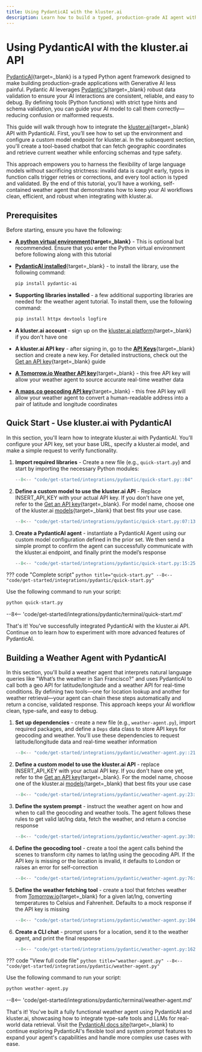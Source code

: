 ```yaml
---
title: Using PydanticAI with the kluster.ai
description: Learn how to build a typed, production-grade AI agent with PydanticAI using kluster.ai's API, ensuring robust validation and streamlined usage.
---
```


# Using PydanticAI with the kluster.ai API

[PydanticAI](https://ai.pydantic.dev/){target=\_blank} is a typed Python agent framework designed to make building production-grade applications with Generative AI less painful. Pydantic AI leverages [Pydantic's](https://docs.pydantic.dev/latest/){target=_blank} robust data validation to ensure your AI interactions are consistent, reliable, and easy to debug. By defining tools (Python functions) with strict type hints and schema validation, you can guide your AI model to call them correctly—reducing confusion or malformed requests.

This guide will walk through how to integrate the [kluster.ai](https://www.kluster.ai/){target=\_blank} API with PydanticAI. First, you’ll see how to set up the environment and configure a custom model endpoint for kluster.ai. In the subsequent section, you'll create a tool-based chatbot that can fetch geographic coordinates and retrieve current weather while enforcing schemas and type safety.

This approach empowers you to harness the flexibility of large language models without sacrificing strictness: invalid data is caught early, typos in function calls trigger retries or corrections, and every tool action is typed and validated. By the end of this tutorial, you’ll have a working, self-contained weather agent that demonstrates how to keep your AI workflows clean, efficient, and robust when integrating with kluster.ai.

## Prerequisites

Before starting, ensure you have the following:

- **[A python virtual environment](https://packaging.python.org/en/latest/guides/installing-using-pip-and-virtual-environments/){target=\_blank}** - This is optional but recommended. Ensure that you enter the Python virtual environment before following along with this tutorial
- [**PydanticAI installed**](https://github.com/pydantic/pydantic-ai){target=\_blank} - to install the library, use the following command:

    ```bash
    pip install pydantic-ai 
    ```

- **Supporting libraries installed** - a few additional supporting libraries are needed for the weather agent tutorial. To install them, use the following command:
    ```bash
    pip install httpx devtools logfire
    ```

- **A kluster.ai account** - sign up on the [kluster.ai platform](https://platform.kluster.ai/signup){target=\_blank} if you don't have one

- **A kluster.ai API key** - after signing in, go to the [**API Keys**](https://platform.kluster.ai/apikeys){target=\_blank} section and create a new key. For detailed instructions, check out the [Get an API key](/get-started/get-api-key/){target=\_blank} guide

- [**A Tomorrow.io Weather API key**](https://www.tomorrow.io/weather-api/){target=\_blank} - this free API key will allow your weather agent to source accurate real-time weather data

- [**A maps.co geocoding API key**](https://geocode.maps.co/){target=\_blank} - this free API key will allow your weather agent to convert a human-readable address into a pair of latitude and longitude coordinates

## Quick Start - Use kluster.ai with PydanticAI

In this section, you'll learn how to integrate kluster.ai with PydanticAI. You’ll configure your API key, set your base URL, specify a kluster.ai model, and make a simple request to verify functionality.

1. **Import required libraries** - Create a new file (e.g., `quick-start.py`) and start by importing the necessary Python modules:

    ```python title="quick-start.py"
    --8<-- "code/get-started/integrations/pydantic/quick-start.py::04"
    ```

2. **Define a custom model to use the kluster.ai API** - Replace INSERT_API_KEY with your actual API key. If you don't have one yet, refer to the [Get an API key](/get-started/get-api-key/){target=\_blank}. For model name, choose one of the kluster.ai [models](/api-reference/reference/#list-supported-models){target=_blank} that best fits your use case.

    ```python title="quick-start.py"
    --8<-- "code/get-started/integrations/pydantic/quick-start.py:07:13"
    ```

3. **Create a PydanticAI agent** - instantiate a PydanticAI Agent using our custom model configuration defined in the prior set. We then send a simple prompt to confirm the agent can successfully communicate with the kluster.ai endpoint, and finally print the model’s response 

    ```python title="quick-start.py"
    --8<-- "code/get-started/integrations/pydantic/quick-start.py:15:25"
    ```

??? code "Complete script"
    ```python title="quick-start.py"
    --8<-- "code/get-started/integrations/pydantic/quick-start.py"
    ```

Use the following command to run your script:

```python
python quick-start.py
```

--8<-- 'code/get-started/integrations/pydantic/terminal/quick-start.md'

That's it! You've successfully integrated PydanticAI with the kluster.ai API. Continue on to learn how to experiment with more advanced features of PydanticAI.

## Building a Weather Agent with PydanticAI

In this section, you'll build a weather agent that interprets natural language queries like "What’s the weather in San Francisco?" and uses PydanticAI to call both a geo API for latitude/longitude and a weather API for real-time conditions. By defining two tools—one for location lookup and another for weather retrieval—your agent can chain these steps automatically and return a concise, validated response. This approach keeps your AI workflow clean, type-safe, and easy to debug.

1. **Set up dependencies** - create a new file (e.g., `weather-agent.py`), import required packages, and define a `Deps` data class to store API keys for geocoding and weather. You'll use these dependencies to request latitude/longitude data and real-time weather information

    ```python
    --8<-- "code/get-started/integrations/pydantic/weather-agent.py::21"
    ```

2. **Define a custom model to use the kluster.ai API** - replace INSERT_API_KEY with your actual API key. If you don't have one yet, refer to the [Get an API key](/get-started/get-api-key/){target=\_blank}. For the model name, choose one of the kluster.ai [models](/api-reference/reference/#list-supported-models){target=_blank} that best fits your use case

    ```python
    --8<-- "code/get-started/integrations/pydantic/weather-agent.py:23:28"
    ```

3. **Define the system prompt** - instruct the weather agent on how and when to call the geocoding and weather tools. The agent follows these rules to get valid lat/lng data, fetch the weather, and return a concise response

    ```python
    --8<-- "code/get-started/integrations/pydantic/weather-agent.py:30:74"
    ```

4. **Define the geocoding tool** - create a tool the agent calls behind the scenes to transform city names to lat/lng using the geocoding API. If the API key is missing or the location is invalid, it defaults to London or raises an error for self-correction

    ```python
    --8<-- "code/get-started/integrations/pydantic/weather-agent.py:76:102"
    ```

5. **Define the weather fetching tool** - create a tool that fetches weather from [Tomorrow.io](https://www.tomorrow.io/weather-api/){target=_blank} for a given lat/lng, converting temperatures to Celsius and Fahrenheit. Defaults to a mock response if the API key is missing

    ```python
    --8<-- "code/get-started/integrations/pydantic/weather-agent.py:104:160"
    ```

6. **Create a CLI chat** - prompt users for a location, send it to the weather agent, and print the final response

    ```python
    --8<-- "code/get-started/integrations/pydantic/weather-agent.py:162:194"
    ```

??? code "View full code file"
    ```python title="weather-agent.py"
    --8<-- "code/get-started/integrations/pydantic/weather-agent.py"
    ```

Use the following command to run your script:

```python
python weather-agent.py
```

--8<-- 'code/get-started/integrations/pydantic/terminal/weather-agent.md'

That's it! You've built a fully functional weather agent using PydanticAI and kluster.ai, showcasing how to integrate type-safe tools and LLMs for real-world data retrieval. Visit the [PydanticAI docs site](https://ai.pydantic.dev/){target=\_blank} to continue exploring PydanticAI's flexible tool and system prompt features to expand your agent's capabilities and handle more complex use cases with ease.